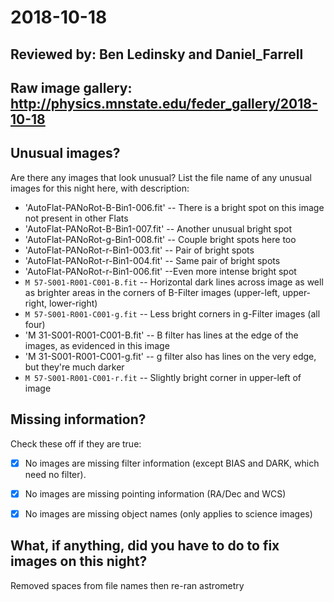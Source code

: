 # 2018-10-18

## Reviewed by:   Ben Ledinsky and Daniel_Farrell

## Raw image gallery: http://physics.mnstate.edu/feder_gallery/2018-10-18

## Unusual images?

Are there any images that look unusual? List the file name of any unusual images for this night here, with description:

+ 'AutoFlat-PANoRot-B-Bin1-006.fit' -- There is a bright spot on this image not present in other Flats
+ 'AutoFlat-PANoRot-B-Bin1-007.fit' -- Another unusual bright spot
+ 'AutoFlat-PANoRot-g-Bin1-008.fit' -- Couple bright spots here too
+ 'AutoFlat-PANoRot-r-Bin1-003.fit' -- Pair of bright spots
+ 'AutoFlat-PANoRot-r-Bin1-004.fit' -- Same pair of bright spots
+ 'AutoFlat-PANoRot-r-Bin1-006.fit' --Even more intense bright spot
+ `M 57-S001-R001-C001-B.fit` -- Horizontal dark lines across image as well as brighter areas in the corners of B-Filter images (upper-left, upper-right, lower-right)
+ `M 57-S001-R001-C001-g.fit` -- Less bright corners in g-Filter images (all four)
+ 'M 31-S001-R001-C001-B.fit' -- B filter has lines at the edge of the images, as evidenced in this image
+ 'M 31-S001-R001-C001-g.fit' -- g filter also has lines on the very edge, but they're much darker
+ `M 57-S001-R001-C001-r.fit` -- Slightly bright corner in upper-left of image

## Missing information?

Check these off if they are true:

- [x] No images are missing filter information (except BIAS and DARK, which need no filter).
- [x] No images are missing pointing information (RA/Dec and WCS)
- [x] No images are missing object names (only applies to science images)


## What, if anything, did you have to do to fix images on this night?

Removed spaces from file names then re-ran astrometry
